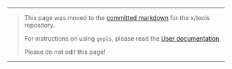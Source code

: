 ----

> This page was moved to the [committed markdown](https://github.com/golang/tools/blob/master/gopls/README.md) for the x/tools repository.
>
> For instructions on using `gopls`, please read the [User documentation](https://github.com/golang/tools/blob/master/gopls/doc/user.md). 
> 
> Please do not edit this page!
----
